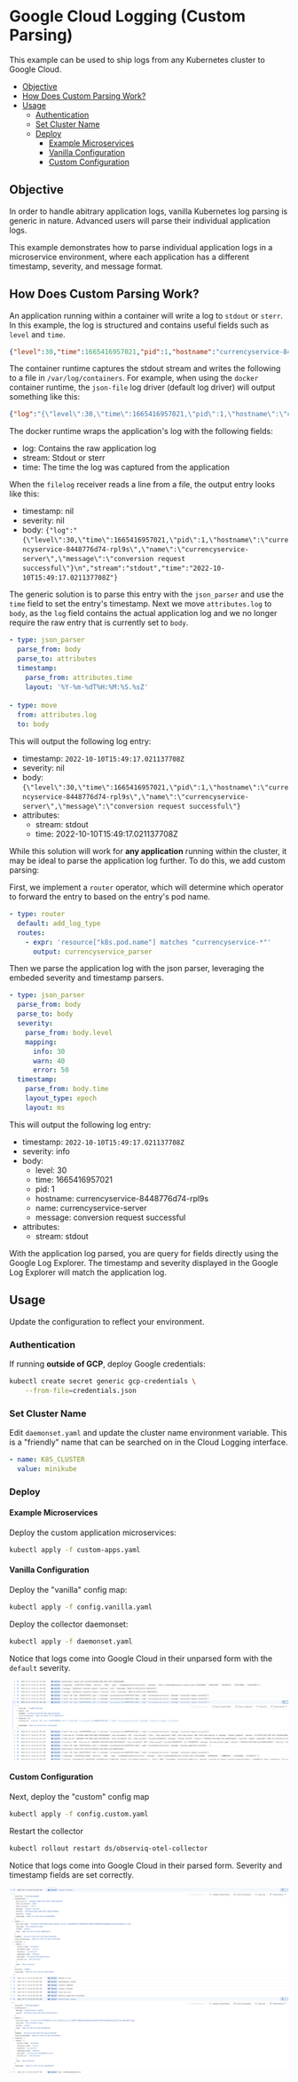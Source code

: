 # Google Cloud Logging (Custom Parsing)

This example can be used to ship logs from any Kubernetes cluster to Google Cloud.

- [Objective](#objective)
- [How Does Custom Parsing Work?](#how-does-custom-parsing-work-)
- [Usage](#usage)
  * [Authentication](#authentication)
  * [Set Cluster Name](#set-cluster-name)
  * [Deploy](#deploy)
    + [Example Microservices](#example-microservices)
    + [Vanilla Configuration](#vanilla-configuration)
    + [Custom Configuration](#custom-configuration)

## Objective

In order to handle abitrary application logs, vanilla Kubernetes log parsing is generic in nature. Advanced users will
parse their individual application logs.

This example demonstrates how to parse individual application logs in a microservice environment, where each application has a
different timestamp, severity, and message format.

## How Does Custom Parsing Work?

An application running within a container will write a log to `stdout` or `sterr`. In this example, the log is structured
and contains useful fields such as `level` and `time`.

```json
{"level":30,"time":1665416957021,"pid":1,"hostname":"currencyservice-8448776d74-rpl9s","name":"currencyservice-server","message":"conversion request successful"}
```

The container runtime captures the stdout stream and writes the following to a file in `/var/log/containers`. For example, when using the `docker` container runtime, the `json-file` log driver (default log driver) will output something like this:

```json
{"log":"{\"level\":30,\"time\":1665416957021,\"pid\":1,\"hostname\":\"currencyservice-8448776d74-rpl9s\",\"name\":\"currencyservice-server\",\"message\":\"conversion request successful\"}\n","stream":"stdout","time":"2022-10-10T15:49:17.021137708Z"}
```

The docker runtime wraps the application's log with the following fields:
- log: Contains the raw application log
- stream: Stdout or sterr
- time: The time the log was captured from the application

When the `filelog` receiver reads a line from a file, the output entry looks like this:
- timestamp: nil
- severity: nil
- body: `{"log":"{\"level\":30,\"time\":1665416957021,\"pid\":1,\"hostname\":\"currencyservice-8448776d74-rpl9s\",\"name\":\"currencyservice-server\",\"message\":\"conversion request successful\"}\n","stream":"stdout","time":"2022-10-10T15:49:17.021137708Z"}`

The generic solution is to parse this entry with the `json_parser` and use the `time` field to set the entry's timestamp.
Next we move `attributes.log` to `body`, as the `log` field contains the actual application log and we no longer require 
the raw entry that is currently set to `body`.

```yaml
- type: json_parser
  parse_from: body
  parse_to: attributes
  timestamp:
    parse_from: attributes.time
    layout: '%Y-%m-%dT%H:%M:%S.%sZ'

- type: move
  from: attributes.log
  to: body
```

This will output the following log entry:
- timestamp: `2022-10-10T15:49:17.021137708Z`
- severity: nil
- body: `{\"level\":30,\"time\":1665416957021,\"pid\":1,\"hostname\":\"currencyservice-8448776d74-rpl9s\",\"name\":\"currencyservice-server\",\"message\":\"conversion request successful\"}`
- attributes:
  - stream: stdout
  - time: 2022-10-10T15:49:17.021137708Z

While this solution will work for **any application** running within the cluster, it may be ideal to parse the application
log further. To do this, we add custom parsing:

First, we implement a `router` operator, which will determine which operator to
forward the entry to based on the entry's pod name.

```yaml
- type: router
  default: add_log_type
  routes:
    - expr: 'resource["k8s.pod.name"] matches "currencyservice-*"'
      output: currencyservice_parser
```

Then we parse the application log with the json parser, leveraging the
embeded severity and timestamp parsers.

```yaml
- type: json_parser
  parse_from: body
  parse_to: body
  severity:
    parse_from: body.level
    mapping:
      info: 30
      warn: 40
      error: 50
  timestamp:
    parse_from: body.time
    layout_type: epoch
    layout: ms
```

This will output the following log entry:
- timestamp: `2022-10-10T15:49:17.021137708Z`
- severity: info
- body:
  - level: 30
  - time: 1665416957021
  - pid: 1
  - hostname: currencyservice-8448776d74-rpl9s
  - name: currencyservice-server
  - message: conversion request successful
- attributes:
  - stream: stdout

With the application log parsed, you are query for fields directly using the Google Log Explorer. The timestamp and severity displayed in the Google Log Explorer
will match the application log.

## Usage

Update the configuration to reflect your environment.

### Authentication

If running **outside of GCP**, deploy Google credentials:
```bash
kubectl create secret generic gcp-credentials \
    --from-file=credentials.json
```

### Set Cluster Name

Edit `daemonset.yaml` and update the cluster name environment variable. This is a "friendly" name that
can be searched on in the Cloud Logging interface.

```yaml
- name: K8S_CLUSTER
  value: minikube
```

### Deploy

#### Example Microservices

Deploy the custom application microservices:

```bash
kubectl apply -f custom-apps.yaml
```

#### Vanilla Configuration

Deploy the "vanilla" config map:

```bash
kubectl apply -f config.vanilla.yaml 
```

Deploy the collector daemonset:

```bash
kubectl apply -f daemonset.yaml
```

Notice that logs come into Google Cloud in their unparsed form with the `default` severity.

![vanilla](./assets/vanilla.png)

#### Custom Configuration

Next, deploy the "custom" config map

```bash
kubectl apply -f config.custom.yaml 
```

Restart the collector

```bash
kubectl rollout restart ds/observiq-otel-collector
```

Notice that logs come into Google Cloud in their parsed form. Severity and timestamp fields are set
correctly.

![custom](./assets/custom.png)
